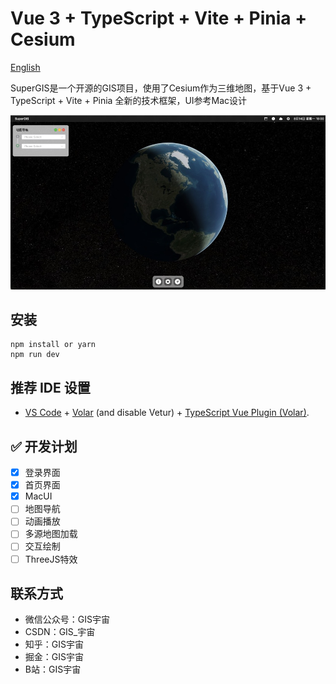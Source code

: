 # Vue 3 + TypeScript + Vite + Pinia + Cesium 
[English](README.md)


SuperGIS是一个开源的GIS项目，使用了Cesium作为三维地图，基于Vue 3 + TypeScript + Vite + Pinia 全新的技术框架，UI参考Mac设计


![SuperGIS](/public/system.jpg)

## 安装
``` shell
npm install or yarn 
npm run dev
```
## 推荐 IDE 设置

- [VS Code](https://code.visualstudio.com/) + [Volar](https://marketplace.visualstudio.com/items?itemName=Vue.volar) (and disable Vetur) + [TypeScript Vue Plugin (Volar)](https://marketplace.visualstudio.com/items?itemName=Vue.vscode-typescript-vue-plugin).

## ✅ 开发计划
- [x] 登录界面
- [x] 首页界面
- [x] MacUI
- [ ] 地图导航
- [ ] 动画播放
- [ ] 多源地图加载
- [ ] 交互绘制
- [ ] ThreeJS特效

## 联系方式
- 微信公众号：GIS宇宙
- CSDN：GIS_宇宙
- 知乎：GIS宇宙
- 掘金：GIS宇宙
- B站：GIS宇宙